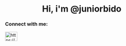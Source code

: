 <h1 align="center">Hi, i'm @juniorbido</h1>
<h3 align="left">Connect with me:</h3>
<p align="left">
<a href="[[https://linkedin.com/in/https://www.linkedin.com/in/antoniocarlos-/](https://www.linkedin.com/in/antoniocarlos-?lipi=urn%3Ali%3Apage%3Ad_flagship3_profile_view_base_contact_details%3BZv9vzjFCToeXH7n%2BLEQtIg%3D%3D)](https://www.linkedin.com/in/antoniocarlos-/)" target="blank"><img align="center" src="https://raw.githubusercontent.com/rahuldkjain/github-profile-readme-generator/master/src/images/icons/Social/linked-in-alt.svg" alt="https://www.linkedin.com/in/antoniocarlos-/" height="30" width="40" /></a>
</p>
